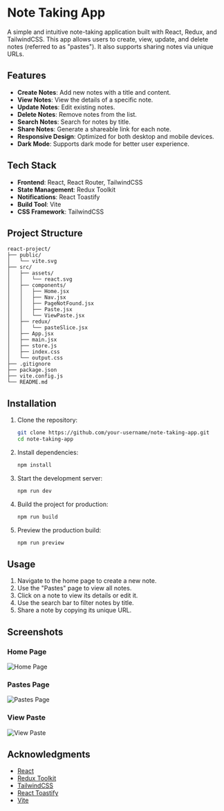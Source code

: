 # Note Taking App

A simple and intuitive note-taking application built with React, Redux, and TailwindCSS. This app allows users to create, view, update, and delete notes (referred to as "pastes"). It also supports sharing notes via unique URLs.

## Features

- **Create Notes**: Add new notes with a title and content.
- **View Notes**: View the details of a specific note.
- **Update Notes**: Edit existing notes.
- **Delete Notes**: Remove notes from the list.
- **Search Notes**: Search for notes by title.
- **Share Notes**: Generate a shareable link for each note.
- **Responsive Design**: Optimized for both desktop and mobile devices.
- **Dark Mode**: Supports dark mode for better user experience.

## Tech Stack

- **Frontend**: React, React Router, TailwindCSS
- **State Management**: Redux Toolkit
- **Notifications**: React Toastify
- **Build Tool**: Vite
- **CSS Framework**: TailwindCSS

## Project Structure

```
react-project/
├── public/
│   └── vite.svg
├── src/
│   ├── assets/
│   │   └── react.svg
│   ├── components/
│   │   ├── Home.jsx
│   │   ├── Nav.jsx
│   │   ├── PageNotFound.jsx
│   │   ├── Paste.jsx
│   │   └── ViewPaste.jsx
│   ├── redux/
│   │   └── pasteSlice.jsx
│   ├── App.jsx
│   ├── main.jsx
│   ├── store.js
│   ├── index.css
│   └── output.css
├── .gitignore
├── package.json
├── vite.config.js
└── README.md
```

## Installation

1. Clone the repository:
   ```bash
   git clone https://github.com/your-username/note-taking-app.git
   cd note-taking-app
   ```

2. Install dependencies:
   ```bash
   npm install
   ```

3. Start the development server:
   ```bash
   npm run dev
   ```

4. Build the project for production:
   ```bash
   npm run build
   ```

5. Preview the production build:
   ```bash
   npm run preview
   ```

## Usage

1. Navigate to the home page to create a new note.
2. Use the "Pastes" page to view all notes.
3. Click on a note to view its details or edit it.
4. Use the search bar to filter notes by title.
5. Share a note by copying its unique URL.

## Screenshots

### Home Page
![Home Page](https://via.placeholder.com/800x400?text=Home+Page)

### Pastes Page
![Pastes Page](https://via.placeholder.com/800x400?text=Pastes+Page)

### View Paste
![View Paste](https://via.placeholder.com/800x400?text=View+Paste)

## Acknowledgments

- [React](https://reactjs.org/)
- [Redux Toolkit](https://redux-toolkit.js.org/)
- [TailwindCSS](https://tailwindcss.com/)
- [React Toastify](https://fkhadra.github.io/react-toastify/)
- [Vite](https://vitejs.dev/)
